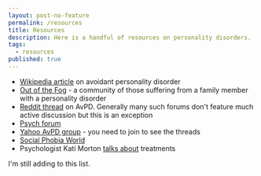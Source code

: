 ```yaml
---
layout: post-no-feature
permalink: /resources
title: Resources
description: Here is a handful of resources on personality disorders.
tags:
  - resources
published: true
---
```


* [Wikipedia article](https://en.wikipedia.org/wiki/Avoidant_personality_disorder) on avoidant personality disorder
* [Out of the Fog](http://outofthefog.website/personality-disorders-1/2015/12/6/avoidant-personality-disorder-avpd) - a community of those suffering from a family member with a personality disorder
* [Reddit thread](https://www.reddit.com/r/AvPD/) on AvPD. Generally many such forums don't feature much active discussion but this is an exception
* [Psych forum](http://www.psychforums.com/avoidant-personality/topic1680.html)
* [Yahoo AvPD group](https://beta.groups.yahoo.com/neo/groups/Avoidant/info?referrer=depression-anxiety) - you need to join to see the threads
* [Social Phobia World](http://www.socialphobiaworld.com/avoidant-personality-disorder-forum/)
* Psychologist Kati Morton [talks about](https://youtu.be/HQY6HgES9m0) treatments

I'm still adding to this list.
